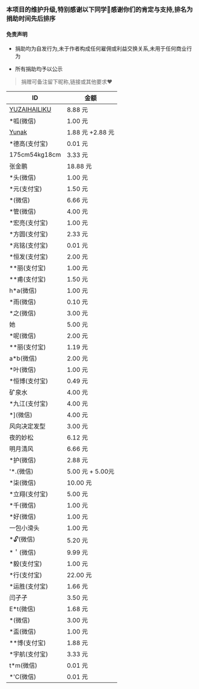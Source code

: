 ### 本项目的维护升级,特别感谢以下同学🌹感谢你们的肯定与支持,排名为捐助时间先后排序

#### 免责声明

* 捐助均为自发行为,未于作者构成任何雇佣或利益交换关系,未用于任何商业行为

* 所有捐助均予以公示

> 捐赠可备注留下昵称,链接或其他要求❤️

| ID                                              | 金额             |
| ----------------------------------------------- | ---------------- |
| [YUZAIHAILIKU](https://github.com/YUZAIHAILIKU) | 8.88 元          |
| *呱(微信)                                       | 1.00 元          |
| [Yunak](https://github.com/Yunak)               | 1.88 元 +2.88 元 |
| *德高(支付宝)                                   | 0.01 元          |
| 175cm54kg18cm                                   | 3.33 元          |
| 张金鹏                                          | 18.88 元         |
| *头(微信)                                       | 1.00 元          |
| *元(支付宝)                                     | 1.50 元          |
| *(微信)                                         | 6.66 元          |
| *管(微信)                                       | 4.00 元          |
| *宏亮(支付宝)                                   | 1.00 元          |
| *方圆(支付宝)                                   | 2.33 元          |
| *兆铭(支付宝)                                   | 0.01 元          |
| *恒发(支付宝)                                   | 2.00 元          |
| **丽(支付宝)                                    | 1.00 元          |
| **甫(支付宝)                                    | 1.50 元          |
| h*a(微信)                                       | 1.00 元          |
| *雨(微信)                                       | 0.10 元          |
| *之(微信)                                       | 3.00 元          |
| 她                                              | 5.00 元          |
| *呢(微信)                                       | 2.00 元          |
| **丽(支付宝)                                    | 1.19 元          |
| a*b(微信)                                       | 2.00 元          |
| *叶(微信)                                       | 1.00 元          |
| *恒博(支付宝)                                   | 0.49 元          |
| 矿泉水                                          | 4.00 元          |
| *九江(支付宝)                                   | 4.00 元          |
| *](微信)                                        | 4.00 元          |
| 风向决定发型                                    | 3.00 元          |
| 夜的妙松                                        | 6.12 元          |
| 明月清风                                        | 6.66 元          |
| *护(微信)                                       | 2.88 元          |
| '*.(微信)                                       | 5.00 元 + 5.00元 |
| *柒(微信)                                       | 10.00 元         |
| *立翔(支付宝)                                   | 5.00 元          |
| *千(微信)                                       | 1.00 元          |
| *好(微信)                                       | 1.00 元          |
| 一包小滑头                                      | 1.00 元          |
| *🔓(微信)                                        | 5.20 元          |
| *＇(微信)                                       | 9.99 元          |
| *毅(支付宝)                                     | 1.00 元          |
| *行(支付宝)                                     | 22.00 元         |
| *运胜(支付宝)                                   | 1.66 元          |
| 闫孑孑                                          | 3.50 元          |
| E*t(微信)                                       | 1.68 元          |
| *(微信)                                         | 3.00 元          |
| *盃(微信)                                       | 1.00 元          |
| **博(支付宝)                                    | 1.88 元          |
| *宇航(支付宝)                                   | 3.33 元          |
| t*m(微信)                                       | 0.01 元          |
| *'C(微信)                                       | 0.01 元          |
